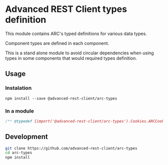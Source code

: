 # Advanced REST Client types definition

This module contains ARC's typed definitions for various data types.

Component types are defined in each component.

This is a stand alone module to avoid circular dependencies when using types in some components that would required types definition.

## Usage

### Instalation

```
npm install --save @advanced-rest-client/arc-types
```

### In a module

```javascript
/** @typedef {import('@advanced-rest-client/arc-types').Cookies.ARCCookie} ARCCookie */
```

## Development

```sh
git clone https://github.com/advanced-rest-client/arc-types
cd arc-types
npm install
```
